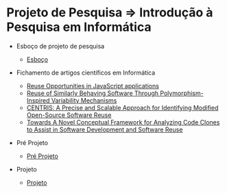 # Projeto de Pesquisa => Introdução à Pesquisa em Informática 

* Esboço de projeto de pesquisa
  * [Esboço](Esboço.md)
* Fichamento de artigos científicos em Informática
  * [Reuse Opportunities in JavaScript applications](Fichamento(1).md)
  * [Reuse of Similarly Behaving Software Through Polymorphism-Inspired Variability Mechanisms](Fichamento(2).md)
  * [CENTRIS: A Precise and Scalable Approach for Identifying Modified Open-Source Software Reuse](Fichamento(3).md)
  * [Towards A Novel Conceptual Framework for Analyzing Code Clones to Assist in Software Development and Software Reuse](Fichamento(4).md)

 * Pré Projeto
    * [Pré Projeto](PreProjeto.md)
  
 * Projeto
    * [Projeto](https://www.overleaf.com/read/nmwqdbtqrsbt#5c5b7a)
